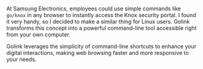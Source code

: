 # 

At Samsung Electronics, employees could use simple commands like `go/knox` in any browser to instantly access the Knox security portal. I found it very handy, so I decided to make a similar thing for Linux users. Golink transforms this concept into a powerful command-line tool accessible right from your own computer.

Golink leverages the simplicity of command-line shortcuts to enhance your digital interactions, making web browsing faster and more responsive to your needs.


